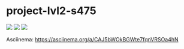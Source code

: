 # project-lvl2-s475

<a href="https://codeclimate.com/github/Flak15/project-lvl2-s475/maintainability"><img src="https://api.codeclimate.com/v1/badges/a5c86a39393946a8126b/maintainability" /></a>
<a href="https://codeclimate.com/github/Flak15/project-lvl2-s475/test_coverage"><img src="https://api.codeclimate.com/v1/badges/a5c86a39393946a8126b/test_coverage" /></a>
<img src="https://travis-ci.org/Flak15/project-lvl2-s475.svg?branch=master">

Asciinema: https://asciinema.org/a/CAJ5bWOkBGWte7fqnVRSOa4hN
